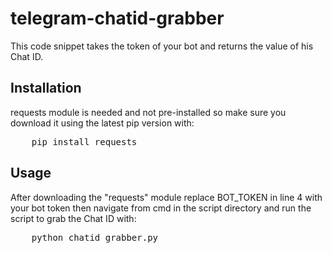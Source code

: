 # telegram-chatid-grabber
This code snippet takes the token of your bot and returns the value of his Chat ID.

## Installation 
requests module is needed and not pre-installed so make sure you download it using the latest pip version with:
<pre>
    pip install requests
</pre>

## Usage
After downloading the "requests" module replace BOT_TOKEN in line 4 with your bot token then navigate from cmd in the script directory and run the script to grab the Chat ID with:
<pre>
    python chatid_grabber.py
</pre>

